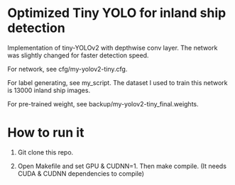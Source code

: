 # Optimized Tiny YOLO for inland ship detection

Implementation of tiny-YOLOv2 with depthwise conv layer. The network was slightly changed for faster detection speed.

For network, see cfg/my-yolov2-tiny.cfg.

For label generating, see my_script. The dataset I used to train this network is 13000 inland ship images.

For pre-trained weight, see backup/my-yolov2-tiny_final.weights.

# How to run it

1. Git clone this repo.

2. Open Makefile and set GPU & CUDNN=1. Then make compile. (It needs CUDA & CUDNN dependencies to compile)
   
